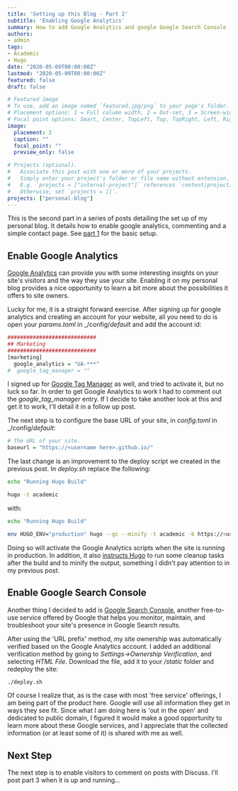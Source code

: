 ```yaml
---
title: 'Setting up this Blog - Part 2'
subtitle: 'Enabling Google Analytics'
summary: How to add Google Analytics and google Google Search Console .
authors:
- admin
tags:
- Academic
- Hugo
date: "2020-05-09T00:00:00Z"
lastmod: "2020-05-09T00:00:00Z"
featured: false
draft: false

# Featured image
# To use, add an image named `featured.jpg/png` to your page's folder.
# Placement options: 1 = Full column width, 2 = Out-set, 3 = Screen-width
# Focal point options: Smart, Center, TopLeft, Top, TopRight, Left, Right, BottomLeft, Bottom, BottomRight
image:
  placement: 2
  caption: ""
  focal_point: ""
  preview_only: false

# Projects (optional).
#   Associate this post with one or more of your projects.
#   Simply enter your project's folder or file name without extension.
#   E.g. `projects = ["internal-project"]` references `content/project/deep-learning/index.md`.
#   Otherwise, set `projects = []`.
projects: ["personal-blog"]
---
```


This is the second part in a series of posts detailing the set up of my personal blog. 
It details how to enable google analytics, commenting and a simple contact page.
See [part 1](/post/my-blog-pt1) for the basic setup.

## Enable Google Analytics

[Google Analytics](https://marketingplatform.google.com/about/analytics/) can provide you with some interesting insights on your site's visitors and the way they use your site. Enabling it on my personal blog provides a nice opportunity to learn a bit more about the possibilities it offers to site owners.

Lucky for me, it is a straight forward exercise. After signing up for google analytics and creating an account for your website, all you need to do is open your _params.toml_ in _/config/_default_ and add the account id:
```r
############################
## Marketing
############################
[marketing]
  google_analytics = "UA-***"
#  google_tag_manager = ""
``` 

I signed up for [Google Tag Manager](https://marketingplatform.google.com/about/tag-manager/) as well, and tried to activate it, but no luck so far. In order to get Google Analytics to work I had to comment out the _google_tag_manager_ entry. If I decide to take another look at this and get it to work, I'll detail it in a follow up post.

The next step is to configure the base URL of your site, in _config.toml_ in _/config/_default_:
```r 
# The URL of your site.
baseurl = "https://<username here>.github.io/"
``` 

The last change is an improvement to the deploy script we created in the previous post.
In _deploy.sh_ replace the following:
```bash
echo "Running Hugo Build"

hugo -t academic
``` 
with:
```bash
echo "Running Hugo Build"

env HUGO_ENV="production" hugo --gc --minify -t academic -b https://<username here>.github.io
``` 

Doing so will activate the Google Analytics scripts when the site is running in production. In addition, it also [instructs Hugo](https://gohugo.io/commands/hugo/) to run some cleanup tasks after the build and to minify the output, something I didn't pay attention to in my previous post. 

## Enable Google Search Console

Another thing I decided to add is [Google Search Console](https://search.google.com/search-console/about), another free-to-use service offered by Google that helps you monitor, maintain, and troubleshoot your site's presence in Google Search results. 

After using the 'URL prefix' method, my site ownership was automatically verified based on the Google Analytics account. I added an additional verification method by going to _Settings->Ownership Verification_, and selecting _HTML File_. Download the file, add it to your _/static_ folder and redeploy the site:
```bash
./deploy.sh
``` 

Of course I realize that, as is the case with most 'free service' offerings, I am being part of the product here. Google will use all information they get in ways they see fit. Since what I am doing here is 'out in the open' and dedicated to public domain, I figured it would make a good opportunity to learn more about these Google services, and I appreciate that the collected information (or at least some of it) is shared with me as well.

## Next Step

The next step is to enable visitors to comment on posts with Discuss. I'll post part 3 when it is up and running...